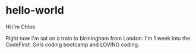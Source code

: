 # hello-world

Hi i'm Chloe

Right now i'm sat on a train to birmingham from London. I'm 1 week into the CodeFirst: Girls coding bootcamp and LOVING coding.
